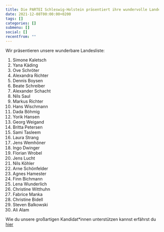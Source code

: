 ```yaml
---
title: Die PARTEI Schleswig-Holstein präsentiert ihre wundervolle Landesliste!
date: 2021-12-08T00:00:00+0200
tags: []
categories: []
submenu: []
social: []
recentfrom: ""
---
```

Wir präsentieren unsere wunderbare Landesliste:

1. Simone Kaletsch
2. Yana Käding
3. Ove Schröter
4. Alexandra Richter
5. Dennis Boysen
6. Beate Schreiber
7. Alexander Schacht
8. Nils Saul
9. Markus Richter
10. Hans Wischmann
11. Dada Böhmig
12. Yorik Hansen
13. Georg Weigand
14. Britta Petersen
15. Sami Tasleem
16. Laura Strang
17. Jens Wemhöner
18. Ingo Dwinger
19. Florian Wrobel
20. Jens Lucht
21. Nils Köhler
22. Arne Schönfelder
23. Agnes Hamester
24. Finn Bichmann
25. Lena Wunderlich
26. Christine Witthuhn
27. Fabrice Manka
28. Christine Bidell
29. Steven Balkowski
30. Ali Alam

Wie du unsere großartigen Kandidat*innen unterstützen kannst erfährst du [hier](https://die-partei.sh/sh/unterschriften_ltw22/)
